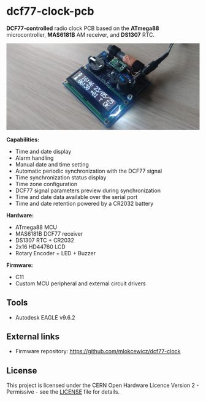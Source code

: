 # dcf77-clock-pcb

**DCF77-controlled** radio clock PCB based on the **ATmega88** microcontroller, **MAS6181B** AM receiver, and **DS1307** RTC.

![dcf77_clock_assembled](./dcf77_clock_assembled.JPG)

**Capabilities:**
* Time and date display
* Alarm handling
* Manual date and time setting
* Automatic periodic synchronization with the DCF77 signal
* Time synchronization status display
* Time zone configuration
* DCF77 signal parameters preview during synchronization
* Time and date data available over the serial port
* Time and date retention powered by a CR2032 battery
  
**Hardware:**
* ATmega88 MCU
* MAS6181B DCF77 receiver
* DS1307 RTC + CR2032
* 2x16 HD44760 LCD
* Rotary Encoder + LED + Buzzer

**Firmware:**
* C11
* Custom MCU peripheral and external circuit drivers

## Tools
* Autodesk EAGLE v9.6.2

## External links
* Firmware repository: https://github.com/mlokcewicz/dcf77-clock

## License
This project is licensed under the CERN Open Hardware Licence Version 2 - Permissive - see the [LICENSE](./LICENSE) file for details.
